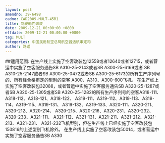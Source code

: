 ```yaml
---
layout: post
amendno: 39-6498
cadno: CAD2009-MULT-45R1
title: 驾驶舱门改装
date: 2009-12-21 00:00:00 +0800
effdate: 2009-12-21 00:00:00 +0800
tag: MULT
categories: 中国民用航空总局航空器适航审定司
author: 路遥
---
```


##适用范围:
在生产线上实施了空客改装包12558或者12640或者12715，或者营运中实施了空客服务通告SB A310-25-2143或者SB A300-25-6169或者 SB A310-25-2147或者SB A300-25-0472或者SB A300-25-6173的所有生产序列号的、所有经合格审定的型别的空客 A300、A310、A300-600飞机。
在生产线上实施了空客改装包32088，或者营运中实施了空客服务通告SB A320-25-1287或者SB A320-25-1305或者SB A320-25-1282的所有生产序列号的空客A318-111、A318-112、A318-121、A318-122、 A319-111、A319-112、A319-113、A319-114、A319-115、A319-131、 A319-132、A319-133、A320-111、A320-211、A320-212、A320-214、 A320-215、A320-216、A320-231、A320-232、A320-233、A321-111、 A321-112、A321-131、A321-211、A321-212、A321-213、A321-231、 A321-232飞机型别，但在生产线上已经实施了空客改装包150816的上述型别飞机除外。
在生产线上实施了空客改装包50014，或者营运中实施了空客服务通告SB A330


